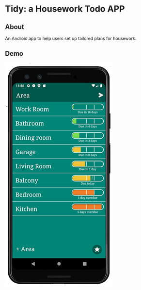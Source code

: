# Tidy: a Housework Todo APP

## About

An Android app to help users set up tailored plans for housework.

## Demo
[![Demo link](images/Tidy_small.png)](https://www.youtube.com/watch?v=YrvzbYlhlOk&t=1s&ab_channel=%E6%97%B6%E6%80%9D%E8%8A%AB)